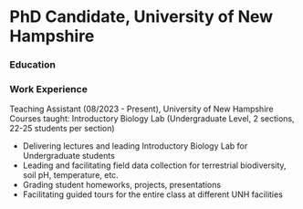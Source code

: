 # PhD Candidate, University of New Hampshire

### Education

### Work Experience
Teaching Assistant (08/2023 - Present), University of New Hampshire
Courses taught: Introductory Biology Lab (Undergraduate Level, 2 sections, 22-25 students per section)
- Delivering lectures and leading Introductory Biology Lab for Undergraduate students
- Leading and facilitating field data collection for terrestrial biodiversity, soil pH, temperature, etc. 
- Grading student homeworks, projects, presentations
- Facilitating guided tours for the entire class at different UNH facilities

